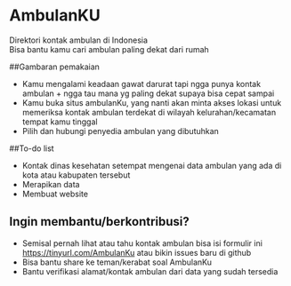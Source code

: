 # AmbulanKU
Direktori kontak ambulan di Indonesia
<br>
Bisa bantu kamu cari ambulan paling dekat dari rumah

##Gambaran pemakaian
- Kamu mengalami keadaan gawat darurat tapi ngga punya kontak ambulan + ngga tau mana yg paling dekat supaya bisa cepat sampai
- Kamu buka situs ambulanKu, yang nanti akan minta akses lokasi untuk memeriksa kontak ambulan terdekat di wilayah kelurahan/kecamatan tempat kamu tinggal
- Pilih dan hubungi penyedia ambulan yang dibutuhkan

##To-do list
- Kontak dinas kesehatan setempat mengenai data ambulan yang ada di kota atau kabupaten tersebut
- Merapikan data
- Membuat website

## Ingin membantu/berkontribusi?
- Semisal pernah lihat atau tahu kontak ambulan bisa isi formulir ini https://tinyurl.com/AmbulanKu atau bikin issues baru di github
- Bisa bantu share ke teman/kerabat soal AmbulanKu
- Bantu verifikasi alamat/kontak ambulan dari data yang sudah tersedia
